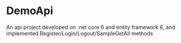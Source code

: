 # DemoApi
An api project developed on .net core 6 and entity framework 6, and implemented Register/Login/Logout/SampleGetAll methods
